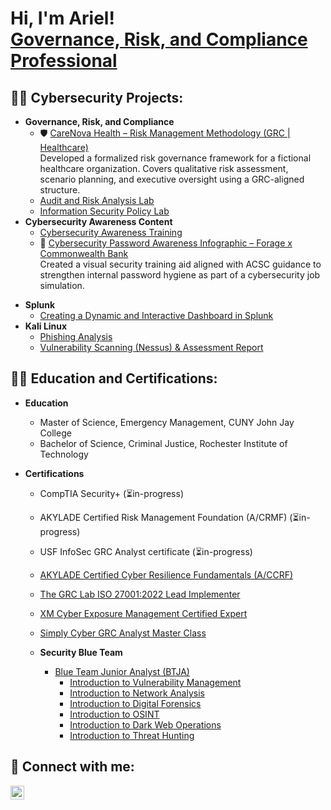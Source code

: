 <h1>Hi, I'm Ariel! <br/><a href="https://github.com/arielbethea">Governance, Risk, and Compliance Professional</a> <a href="https://www.linkedin.com/in/arielbethea/"></a>
<h2> 👩‍💻 Cybersecurity Projects:</h2>

- <b>Governance, Risk, and Compliance</b>
  - 🛡️ [CareNova Health – Risk Management Methodology (GRC | Healthcare)](https://github.com/ariel-grc/healthcare-risk-management-methodology)  
  Developed a formalized risk governance framework for a fictional healthcare organization. Covers qualitative risk assessment, scenario planning, and executive oversight using a GRC-aligned structure.
  - [Audit and Risk Analysis Lab](https://github.com/arielbethea/AuditRiskAnalysis)
  - [Information Security Policy Lab](https://github.com/arielbethea/InformationSecurityPolicy)  
- <b>Cybersecurity Awareness Content</b>
  - [Cybersecurity Awareness Training](https://github.com/arielbethea/CybersecurityAwarenessTraining)
  - 🧠 [Cybersecurity Password Awareness Infographic – Forage x Commonwealth Bank](https://github.com/ariel-grc/Password-Security-Awareness-Infographic)  
  Created a visual security training aid aligned with ACSC guidance to strengthen internal password hygiene as part of a cybersecurity job simulation.


<!--  - [Cybersecurity Awareness Content Lab](https://github.com/arielbethea/CybersecurityAwarenessContent) --> 
<!-- - <b>PowerShell</b>
  - [Active Directory Home Lab](https://github.com/arielbethea/ActiveDirectoryLab) -->
<!-- - <b>AWS</b>
  - [AWS IAM Enumeration](https://github.com/arielbethea/AWS-IAM-enumeration) -->
- <b>Splunk</b>
  - [Creating a Dynamic and Interactive Dashboard in Splunk](https://github.com/arielbethea/SplunkInsights)
- <b>Kali Linux</b>
  - [Phishing Analysis](https://github.com/arielbethea/PhishingAnalysis)
  - [Vulnerability Scanning (Nessus) & Assessment Report](https://github.com/arielbethea/VulnerabilityScanning)
  <!-- - [Digital Forensics](https://github.com/arielbethea/ActiveDirectoryLab) -->
<!--- <b>Bash</b>
  - [Managing Authorization in Linux](https://github.com/arielbethea/ManagingAuthorization)
- <b>Python</b>
  - [Practicing File Update Algos in Python](https://github.com/arielbethea/FileUpdateAlgorithms) -->


<h2>👩‍🎓 Education and Certifications:</h2>

- <b>Education</b>
  - Master of Science, Emergency Management, CUNY John Jay College
  - Bachelor of Science, Criminal Justice, Rochester Institute of Technology
 
    
- <b>Certifications</b>
  - CompTIA Security+ (⏳in-progress)
  - AKYLADE Certified Risk Management Foundation (A/CRMF) (⏳in-progress)
  - USF InfoSec GRC Analyst certificate (⏳in-progress)
  - [AKYLADE Certified Cyber Resilience Fundamentals (A/CCRF)](https://www.credential.net/50a2f9e8-2d2a-4e01-90bb-8339613c91d4#acc.1CVhrwoE)
  - [The GRC Lab ISO 27001:2022 Lead Implementer](https://github.com/arielbethea/arielbethea/blob/main/certificate-of-completion-for-iso-27001-lead-implementer.pdf)
  - [XM Cyber Exposure Management Certified Expert](https://www.credly.com/badges/efb6dbcf-eeb4-4e69-b57a-38ee45e1a693/public_url)
  - [Simply Cyber GRC Analyst Master Class](https://github.com/arielbethea/arielbethea/blob/main/certificate-of-completion-for-the-definitive-grc-analyst-master-class.pdf)
 

    
  - <b>Security Blue Team</b>
    - [Blue Team Junior Analyst (BTJA)](https://github.com/arielbethea/arielbethea/blob/main/Security%20Blue%20Team%20-%20Blue%20Team%20Junior%20Analyst%20Pathwaybtja.pdf)
      - [Introduction to Vulnerability Management](https://github.com/arielbethea/arielbethea/blob/main/Security%20Blue%20Team%20-%20Introduction%20to%20Vulnerability%20Management-course.pdf)
      - [Introduction to Network Analysis](https://github.com/arielbethea/arielbethea/blob/main/Ssecurity%20Blue%20Team%20-%20Introduction%20to%20Network%20Analysis-course.pdf)
      - [Introduction to Digital Forensics](https://github.com/arielbethea/arielbethea/blob/main/Security%20Blue%20Team%20-%20Introduction%20to%20Digital%20Forensics-course.pdf)
      - [Introduction to OSINT](https://github.com/arielbethea/arielbethea/blob/main/Security%20Blue%20Team%20-%20Introduction%20to%20OSINT-course.pdf)
      - [Introduction to Dark Web Operations](https://github.com/arielbethea/arielbethea/blob/main/Security%20Blue%20Team%20-%20Introduction%20to%20Dark%20Web%20Operations-course.pdf)
      - [Introduction to Threat Hunting](https://github.com/arielbethea/arielbethea/blob/main/Security%20Blue%20Team%20-%20Introduction%20to%20Threat%20Hunting-course.pdf)

<h2> 🤳 Connect with me:</h2>

[<img align="left" alt="ArielBethea | LinkedIn" width="22px" src="https://skillicons.dev/icons?i=linkedin" />][linkedin]

[linkedin]: https://linkedin.com/in/arielbethea 

<!--
**aabethea/aabethea** is a ✨ _special_ ✨ repository because its `README.md` (this file) appears on your GitHub profile.

Here are some ideas to get you started:

- 🔭 I’m currently working on ...
- 🌱 I’m currently learning ...
- 👯 I’m looking to collaborate on ...
- 🤔 I’m looking for help with ...
- 💬 Ask me about ...
- 📫 How to reach me: ...
- 😄 Pronouns: ...
- ⚡ Fun fact: ...
-->
